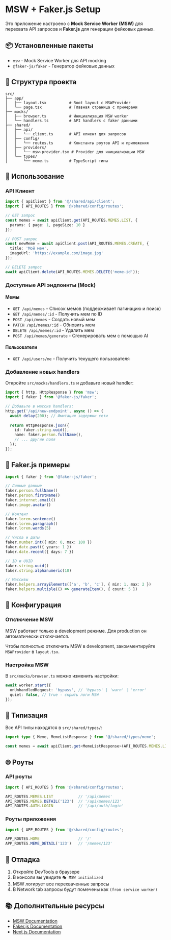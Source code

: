 # MSW + Faker.js Setup

Это приложение настроено с **Mock Service Worker (MSW)** для перехвата API запросов и **Faker.js** для генерации фейковых данных.

## 📦 Установленные пакеты

- `msw` - Mock Service Worker для API mocking
- `@faker-js/faker` - Генератор фейковых данных

## 📁 Структура проекта

```
src/
├── app/
│   ├── layout.tsx          # Root layout с MSWProvider
│   └── page.tsx            # Главная страница с примерами
├── mocks/
│   ├── browser.ts          # Инициализация MSW worker
│   └── handlers.ts         # API handlers с faker данными
├── shared/
│   ├── api/
│   │   └── client.ts       # API клиент для запросов
│   ├── config/
│   │   └── routes.ts       # Константы роутов API и приложения
│   ├── providers/
│   │   └── msw-provider.tsx # Provider для инициализации MSW
│   └── types/
│       └── meme.ts         # TypeScript типы
```

## 🚀 Использование

### API Клиент

```typescript
import { apiClient } from '@/shared/api/client';
import { API_ROUTES } from '@/shared/config/routes';

// GET запрос
const memes = await apiClient.get(API_ROUTES.MEMES.LIST, {
  params: { page: 1, pageSize: 10 }
});

// POST запрос
const newMeme = await apiClient.post(API_ROUTES.MEMES.CREATE, {
  title: 'Мой мем',
  imageUrl: 'https://example.com/image.jpg'
});

// DELETE запрос
await apiClient.delete(API_ROUTES.MEMES.DELETE('meme-id'));
```

### Доступные API эндпоинты (Mock)

#### Мемы
- `GET /api/memes` - Список мемов (поддерживает пагинацию и поиск)
- `GET /api/memes/:id` - Получить мем по ID
- `POST /api/memes` - Создать новый мем
- `PATCH /api/memes/:id` - Обновить мем
- `DELETE /api/memes/:id` - Удалить мем
- `POST /api/memes/generate` - Сгенерировать мем с помощью AI

#### Пользователи
- `GET /api/users/me` - Получить текущего пользователя

### Добавление новых handlers

Откройте `src/mocks/handlers.ts` и добавьте новый handler:

```typescript
import { http, HttpResponse } from 'msw';
import { faker } from '@faker-js/faker';

// Добавьте в массив handlers:
http.get('/api/new-endpoint', async () => {
  await delay(200); // Имитация задержки сети
  
  return HttpResponse.json({
    id: faker.string.uuid(),
    name: faker.person.fullName(),
    // ... другие поля
  });
});
```

## 🎨 Faker.js примеры

```typescript
import { faker } from '@faker-js/faker';

// Личные данные
faker.person.fullName()
faker.person.firstName()
faker.internet.email()
faker.image.avatar()

// Контент
faker.lorem.sentence()
faker.lorem.paragraph()
faker.lorem.words(5)

// Числа и даты
faker.number.int({ min: 0, max: 100 })
faker.date.past({ years: 1 })
faker.date.recent({ days: 7 })

// ID и UUID
faker.string.uuid()
faker.string.alphanumeric(10)

// Массивы
faker.helpers.arrayElements(['a', 'b', 'c'], { min: 1, max: 2 })
faker.helpers.multiple(() => generateItem(), { count: 5 })
```

## 🔧 Конфигурация

### Отключение MSW

MSW работает только в development режиме. Для production он автоматически отключается.

Чтобы полностью отключить MSW в development, закомментируйте `MSWProvider` в `layout.tsx`.

### Настройка MSW

В `src/mocks/browser.ts` можно изменить настройки:

```typescript
await worker.start({
  onUnhandledRequest: 'bypass', // 'bypass' | 'warn' | 'error'
  quiet: false, // true - скрыть логи MSW
});
```

## 📝 Типизация

Все API типы находятся в `src/shared/types/`:

```typescript
import type { Meme, MemeListResponse } from '@/shared/types/meme';

const memes = await apiClient.get<MemeListResponse>(API_ROUTES.MEMES.LIST);
```

## 🌐 Роуты

### API роуты

```typescript
import { API_ROUTES } from '@/shared/config/routes';

API_ROUTES.MEMES.LIST           // '/api/memes'
API_ROUTES.MEMES.DETAIL('123')  // '/api/memes/123'
API_ROUTES.AUTH.LOGIN           // '/api/auth/login'
```

### Роуты приложения

```typescript
import { APP_ROUTES } from '@/shared/config/routes';

APP_ROUTES.HOME                 // '/'
APP_ROUTES.MEME_DETAIL('123')   // '/memes/123'
```

## 🐛 Отладка

1. Откройте DevTools в браузере
2. В консоли вы увидите `🎭 MSW initialized`
3. MSW логирует все перехваченные запросы
4. В Network tab запросы будут помечены как `(from service worker)`

## 📚 Дополнительные ресурсы

- [MSW Documentation](https://mswjs.io/)
- [Faker.js Documentation](https://fakerjs.dev/)
- [Next.js Documentation](https://nextjs.org/docs)
